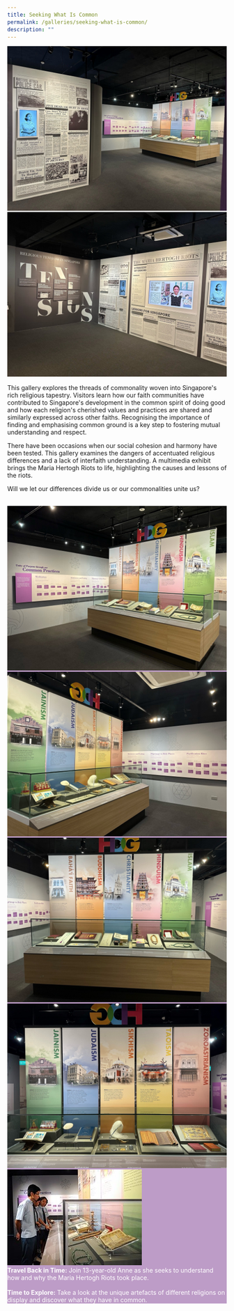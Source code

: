 ```yaml
---
title: Seeking What Is Common
permalink: /galleries/seeking-what-is-common/
description: ""
---
```

<div class="row">
	<div class="col is-6"><img src="/images/Gallery%202%20-Artefacts.jpg" alt="Gallery 2 - Artefacts"/></div>
	<div class="col is-6"><img src="/images/Gallery%202%20Maria%20Hertogh.jpg" alt="Gallery 2 - Maria Hertogh"/></div>
</div>

This gallery explores the threads of commonality woven into Singapore's rich religious tapestry. Visitors learn how our faith communities have contributed to Singapore's development in the common spirit of doing good and how each religion's cherished values and practices are shared and similarly expressed across other faiths. Recognising the importance of finding and emphasising common ground is a key step to fostering mutual understanding and respect.

There have been occasions when our social cohesion and harmony have been tested. This gallery examines the dangers of accentuated religious differences and a lack of interfaith understanding. A multimedia exhibit brings the Maria Hertogh Riots to life, highlighting the causes and lessons of the riots.

Will we let our differences divide us or our commonalities unite us?<br /><br />
<div class="row" style="background: #bd9cc7; color:#fff;">
<div class="col is-6"><img src="/images/Gallery%202%20Common%20Practice%201.jpg" alt="Gallery 2 - Common Practice 1" /></div>
	<div class="col is-6"><img src="/images/Gallery%202%20Common%20Practice%203.jpg" alt="Gallery 2 - Common Practice 3" /></div>
</div>

<div class="row" style="background: #bd9cc7; color:#fff;">
<div class="col is-6"><img src="/images/Gallery%202%20Religions%201.jpg" alt="Gallery 2 - Religions 1" />
	</div>
	<div class="col is-6"><img src="/images/Gallery%202%20Religions%202.jpg" alt="Gallery 2 - Religions 2" />
	</div>
	</div>
<div class="row" style="background: #bd9cc7; color:#fff;">
<div class="col is-4"><img src="/images/G2_highlights.jpg" alt="Gallery 2 Highlights" /></div>
	<div class="col is-8"><b>Travel Back in Time:</b> Join 13-year-old Anne as she seeks to understand how and why the Maria Hertogh Riots took place.<br /><br /><b>Time to Explore:</b> Take a look at the unique artefacts of different religions on display and discover what they have in common. </div>
	</div>